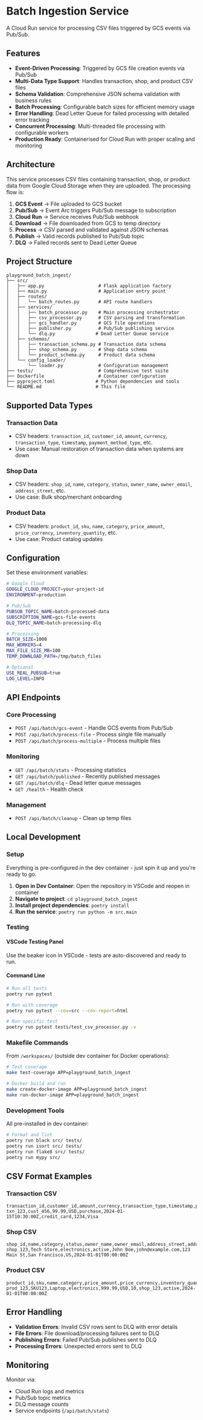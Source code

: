 # Batch Ingestion Service

A Cloud Run service for processing CSV files triggered by GCS events via Pub/Sub.

## Features

- **Event-Driven Processing**: Triggered by GCS file creation events via Pub/Sub
- **Multi-Data Type Support**: Handles transaction, shop, and product CSV files
- **Schema Validation**: Comprehensive JSON schema validation with business rules
- **Batch Processing**: Configurable batch sizes for efficient memory usage
- **Error Handling**: Dead Letter Queue for failed processing with detailed error tracking
- **Concurrent Processing**: Multi-threaded file processing with configurable workers
- **Production Ready**: Containerised for Cloud Run with proper scaling and monitoring

## Architecture

This service processes CSV files containing transaction, shop, or product data from Google Cloud Storage when they are uploaded. The processing flow is:

1. **GCS Event** → File uploaded to GCS bucket
2. **Pub/Sub** → Event Arc triggers Pub/Sub message to subscription
3. **Cloud Run** → Service receives Pub/Sub webhook
4. **Download** → File downloaded from GCS to temp directory
5. **Process** → CSV parsed and validated against JSON schemas
6. **Publish** → Valid records published to Pub/Sub topic
7. **DLQ** → Failed records sent to Dead Letter Queue

## Project Structure

```
playground_batch_ingest/
├── src/
│   ├── app.py                    # Flask application factory
│   ├── main.py                   # Application entry point
│   ├── routes/
│   │   └── batch_routes.py       # API route handlers
│   ├── services/
│   │   ├── batch_processor.py    # Main processing orchestrator
│   │   ├── csv_processor.py      # CSV parsing and transformation
│   │   ├── gcs_handler.py        # GCS file operations
│   │   ├── publisher.py          # Pub/Sub publishing service
│   │   └── dlq.py               # Dead Letter Queue service
│   ├── schemas/
│   │   ├── transaction_schema.py # Transaction data schema
│   │   ├── shop_schema.py        # Shop data schema
│   │   └── product_schema.py     # Product data schema
│   └── config_loader/
│       └── loader.py             # Configuration management
├── tests/                        # Comprehensive test suite
├── Dockerfile                    # Container configuration
├── pyproject.toml               # Python dependencies and tools
└── README.md                    # This file
```

## Supported Data Types

### Transaction Data
- CSV headers: `transaction_id`, `customer_id`, `amount`, `currency`, `transaction_type`, `timestamp`, `payment_method_type`, etc.
- Use case: Manual restoration of transaction data when systems are down

### Shop Data
- CSV headers: `shop_id`, `name`, `category`, `status`, `owner_name`, `owner_email`, `address_street`, etc.
- Use case: Bulk shop/merchant onboarding

### Product Data
- CSV headers: `product_id`, `sku`, `name`, `category`, `price_amount`, `price_currency`, `inventory_quantity`, etc.
- Use case: Product catalog updates

## Configuration

Set these environment variables:

```bash
# Google Cloud
GOOGLE_CLOUD_PROJECT=your-project-id
ENVIRONMENT=production

# Pub/Sub
PUBSUB_TOPIC_NAME=batch-processed-data
SUBSCRIPTION_NAME=gcs-file-events
DLQ_TOPIC_NAME=batch-processing-dlq

# Processing
BATCH_SIZE=1000
MAX_WORKERS=4
MAX_FILE_SIZE_MB=100
TEMP_DOWNLOAD_PATH=/tmp/batch_files

# Optional
USE_REAL_PUBSUB=true
LOG_LEVEL=INFO
```

## API Endpoints

### Core Processing
- `POST /api/batch/gcs-event` - Handle GCS events from Pub/Sub
- `POST /api/batch/process-file` - Process single file manually
- `POST /api/batch/process-multiple` - Process multiple files

### Monitoring
- `GET /api/batch/stats` - Processing statistics
- `GET /api/batch/published` - Recently published messages
- `GET /api/batch/dlq` - Dead letter queue messages
- `GET /health` - Health check

### Management
- `POST /api/batch/cleanup` - Clean up temp files

## Local Development

### Setup

Everything is pre-configured in the dev container - just spin it up and you're ready to go.

1. **Open in Dev Container**: Open the repository in VSCode and reopen in container
2. **Navigate to project**: `cd playground_batch_ingest`
3. **Install project dependencies**: `poetry install`
4. **Run the service**: `poetry run python -m src.main`

### Testing

#### VSCode Testing Panel
Use the beaker icon in VSCode - tests are auto-discovered and ready to run.

#### Command Line
```bash
# Run all tests
poetry run pytest

# Run with coverage
poetry run pytest --cov=src --cov-report=html

# Run specific test
poetry run pytest tests/test_csv_processor.py -v
```

### Makefile Commands

From `/workspaces/` (outside dev container for Docker operations):

```bash
# Test coverage
make test-coverage APP=playground_batch_ingest

# Docker build and run
make create-docker-image APP=playground_batch_ingest
make run-docker-image APP=playground_batch_ingest
```

### Development Tools

All pre-installed in dev container:

```bash
# Format and lint
poetry run black src/ tests/
poetry run isort src/ tests/
poetry run flake8 src/ tests/
poetry run mypy src/
```

## CSV Format Examples

### Transaction CSV
```csv
transaction_id,customer_id,amount,currency,transaction_type,timestamp,payment_method_type,payment_method_last_four,payment_method_provider
txn_123,cust_456,99.99,USD,purchase,2024-01-15T10:30:00Z,credit_card,1234,Visa
```

### Shop CSV
```csv
shop_id,name,category,status,owner_name,owner_email,address_street,address_city,address_country,registration_date
shop_123,Tech Store,electronics,active,John Doe,john@example.com,123 Main St,San Francisco,US,2024-01-01T00:00:00Z
```

### Product CSV
```csv
product_id,sku,name,category,price_amount,price_currency,inventory_quantity,shop_id,status,created_date
prod_123,SKU123,Laptop,electronics,999.99,USD,10,shop_123,active,2024-01-01T00:00:00Z
```

## Error Handling

- **Validation Errors**: Invalid CSV rows sent to DLQ with error details
- **File Errors**: File download/processing failures sent to DLQ
- **Publishing Errors**: Failed Pub/Sub publishes sent to DLQ
- **Processing Errors**: Unexpected errors sent to DLQ

## Monitoring

Monitor via:
- Cloud Run logs and metrics
- Pub/Sub topic metrics
- DLQ message counts
- Service endpoints (`/api/batch/stats`)
